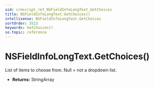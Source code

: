 ```yaml
---
uid: crmscript_ref_NSFieldInfoLongText_GetChoices
title: NSFieldInfoLongText.GetChoices()
intellisense: NSFieldInfoLongText.GetChoices
sortOrder: 3523
keywords: GetChoices()
so.topic: reference
---
```


# NSFieldInfoLongText.GetChoices()

List of items to choose from. Null = not a dropdown list.

* **Returns:** StringArray

